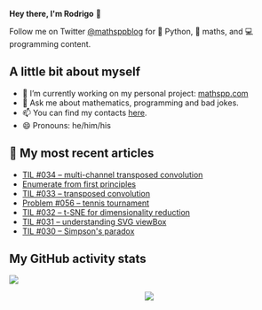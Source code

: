 **Hey there, I'm Rodrigo** 👋

Follow me on Twitter [@mathsppblog][twitter] for 🐍 Python, 🧠 maths, and 💻 programming content.


## A little bit about myself

- 🔭 I’m currently working on my personal project: [mathspp.com](https://mathspp.com)
- 💬 Ask me about mathematics, programming and bad jokes.
- 📫 You can find my contacts [here](https://mathspp.com/about#contacts).
- 😄 Pronouns: he/him/his


## 📖 My most recent articles

<!-- BLOG-POST-LIST:START -->
- [TIL #034 – multi-channel transposed convolution](https://mathspp.com/blog/til/034)
- [Enumerate from first principles](https://mathspp.com/blog/enumerate-from-first-principles)
- [TIL #033 – transposed convolution](https://mathspp.com/blog/til/033)
- [Problem #056 – tennis tournament](https://mathspp.com/blog/problems/tennis-tournament)
- [TIL #032 – t-SNE for dimensionality reduction](https://mathspp.com/blog/til/032)
- [TIL #031 – understanding SVG viewBox](https://mathspp.com/blog/til/031)
- [TIL #030 – Simpson&#39;s paradox](https://mathspp.com/blog/til/030)
<!-- BLOG-POST-LIST:END -->


##  My GitHub activity stats

![](https://github-readme-stats.vercel.app/api?username=RodrigoGiraoSerrao&hide=stars&count_private=true&show_icons=true)

<p align='center'><img src='https://visitor-badge.laobi.icu/badge?page_id=RodrigoGiraoSerrao'></p>

[twitter]: https://twitter.com/mathsppblog
